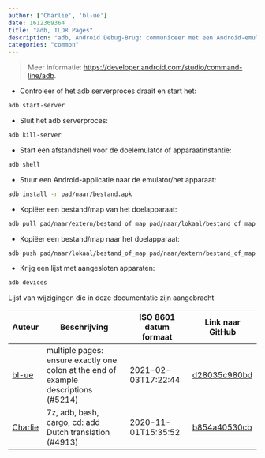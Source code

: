```yaml
---
author: ['Charlie', 'bl-ue']
date: 1612369364
title: "adb, TLDR Pages"
description: "adb, Android Debug-Brug: communiceer met een Android-emulator of een aangesloten Android-apparaat."
categories: "common"
---
```

> Meer informatie: <https://developer.android.com/studio/command-line/adb>.

- Controleer of het adb serverproces draait en start het:

```bash
adb start-server
```

- Sluit het adb serverproces:

```bash
adb kill-server
```

- Start een afstandshell voor de doelemulator of apparaatinstantie:

```bash
adb shell
```

- Stuur een Android-applicatie naar de emulator/het apparaat:

```bash
adb install -r pad/naar/bestand.apk
```

- Kopiëer een bestand/map van het doelapparaat:

```bash
adb pull pad/naar/extern/bestand_of_map pad/naar/lokaal/bestand_of_map
```

- Kopiëer een bestand/map naar het doelapparaat:

```bash
adb push pad/naar/lokaal/bestand_of_map pad/naar/extern/bestand_of_map
```

- Krijg een lijst met aangesloten apparaten:

```bash
adb devices
```
Lijst van wijzigingen die in deze documentatie zijn aangebracht


Auteur | Beschrijving | ISO 8601 datum formaat | Link naar GitHub
------|-----|-----|-----
[bl-ue](mailto:54780737+bl-ue@users.noreply.github.com) | multiple pages: ensure exactly one colon at the end of example descriptions (#5214) | 2021-02-03T17:22:44 | [d28035c980bd](https://github.com/tldr-pages/tldr/commit/d28035c980bde01b9168e76442fe564dc82ae5b7)
[Charlie](mailto:10348289+Cxarli@users.noreply.github.com) | 7z, adb, bash, cargo, cd: add Dutch translation (#4913) | 2020-11-01T15:35:52 | [b854a40530cb](https://github.com/tldr-pages/tldr/commit/b854a40530cbc5895537147ea2fb16d038003e83)

